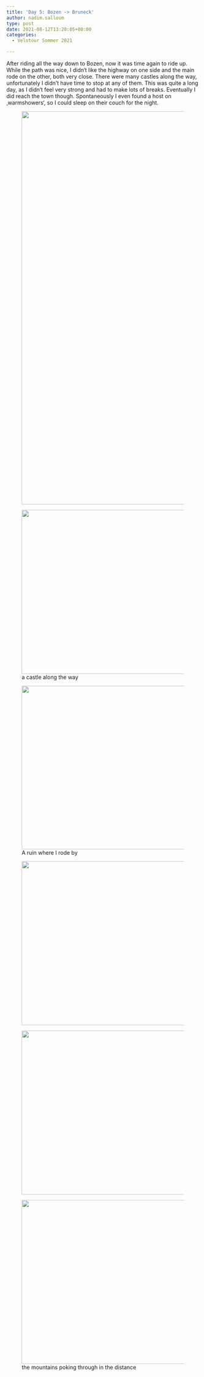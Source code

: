 ```yaml
---
title: 'Day 5: Bozen -> Bruneck'
author: nadim.salloum
type: post
date: 2021-08-12T13:20:05+00:00
categories:
  - Velotour Sommer 2021

---
```

 

After riding all the way down to Bozen, now it was time again to ride up. While the path was nice, I didn‘t like the highway on one side and the main rode on the other, both very close. There were many castles along the way, unfortunately I didn’t have time to stop at any of them. This was quite a long day, as I didn‘t feel very strong and had to make lots of breaks. Eventually I did reach the town though. Spontaneously I even found a host on ‚warmshowers‘, so I could sleep on their couch for the night. <figure class="wp-block-image size-large">

<img loading="lazy" decoding="async" width="473" height="1024" src="https://salloum.ch/wp-content/uploads/2021/08/2D60F8DA-8432-4AD0-91F2-9F2D7711893B-473x1024.png" alt="" class="wp-image-77" srcset="https://salloum.ch/wp-content/uploads/2021/08/2D60F8DA-8432-4AD0-91F2-9F2D7711893B-473x1024.png 473w, https://salloum.ch/wp-content/uploads/2021/08/2D60F8DA-8432-4AD0-91F2-9F2D7711893B-139x300.png 139w, https://salloum.ch/wp-content/uploads/2021/08/2D60F8DA-8432-4AD0-91F2-9F2D7711893B-768x1663.png 768w, https://salloum.ch/wp-content/uploads/2021/08/2D60F8DA-8432-4AD0-91F2-9F2D7711893B-709x1536.png 709w, https://salloum.ch/wp-content/uploads/2021/08/2D60F8DA-8432-4AD0-91F2-9F2D7711893B-946x2048.png 946w, https://salloum.ch/wp-content/uploads/2021/08/2D60F8DA-8432-4AD0-91F2-9F2D7711893B.png 1125w" sizes="(max-width: 473px) 100vw, 473px" /> </figure> <figure class="wp-block-image size-full"><img loading="lazy" decoding="async" width="640" height="427" src="https://salloum.ch/wp-content/uploads/2021/08/FF4D530F-F65E-47C5-B432-C028EB40BAB0.jpeg" alt="" class="wp-image-78" srcset="https://salloum.ch/wp-content/uploads/2021/08/FF4D530F-F65E-47C5-B432-C028EB40BAB0.jpeg 640w, https://salloum.ch/wp-content/uploads/2021/08/FF4D530F-F65E-47C5-B432-C028EB40BAB0-300x200.jpeg 300w" sizes="(max-width: 640px) 100vw, 640px" /><figcaption>a castle along the way</figcaption></figure> <figure class="wp-block-image size-full"><img loading="lazy" decoding="async" width="640" height="426" src="https://salloum.ch/wp-content/uploads/2021/08/5244E52C-7EC7-41E4-BA77-ABEEAF65ECED.jpeg" alt="" class="wp-image-79" srcset="https://salloum.ch/wp-content/uploads/2021/08/5244E52C-7EC7-41E4-BA77-ABEEAF65ECED.jpeg 640w, https://salloum.ch/wp-content/uploads/2021/08/5244E52C-7EC7-41E4-BA77-ABEEAF65ECED-300x200.jpeg 300w" sizes="(max-width: 640px) 100vw, 640px" /><figcaption>A ruin where I rode by</figcaption></figure> <figure class="wp-block-image size-full"><img loading="lazy" decoding="async" width="640" height="427" src="https://salloum.ch/wp-content/uploads/2021/08/801BD151-C5AE-45B8-BC5F-4D0CBC278115.jpeg" alt="" class="wp-image-80" srcset="https://salloum.ch/wp-content/uploads/2021/08/801BD151-C5AE-45B8-BC5F-4D0CBC278115.jpeg 640w, https://salloum.ch/wp-content/uploads/2021/08/801BD151-C5AE-45B8-BC5F-4D0CBC278115-300x200.jpeg 300w" sizes="(max-width: 640px) 100vw, 640px" /></figure> <figure class="wp-block-image size-full"><img loading="lazy" decoding="async" width="640" height="427" src="https://salloum.ch/wp-content/uploads/2021/08/2B28B46D-B9BE-47B4-B41E-3AB3B95FE124.jpeg" alt="" class="wp-image-81" srcset="https://salloum.ch/wp-content/uploads/2021/08/2B28B46D-B9BE-47B4-B41E-3AB3B95FE124.jpeg 640w, https://salloum.ch/wp-content/uploads/2021/08/2B28B46D-B9BE-47B4-B41E-3AB3B95FE124-300x200.jpeg 300w" sizes="(max-width: 640px) 100vw, 640px" /></figure> <figure class="wp-block-image size-full"><img loading="lazy" decoding="async" width="640" height="427" src="https://salloum.ch/wp-content/uploads/2021/08/F8389215-58FB-4910-BF82-7909D4B34D09.jpeg" alt="" class="wp-image-82" srcset="https://salloum.ch/wp-content/uploads/2021/08/F8389215-58FB-4910-BF82-7909D4B34D09.jpeg 640w, https://salloum.ch/wp-content/uploads/2021/08/F8389215-58FB-4910-BF82-7909D4B34D09-300x200.jpeg 300w" sizes="(max-width: 640px) 100vw, 640px" /><figcaption>the mountains poking through in the distance</figcaption></figure>